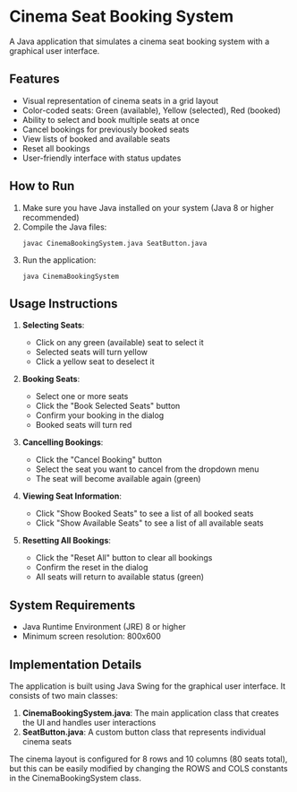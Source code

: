 # Cinema Seat Booking System

A Java application that simulates a cinema seat booking system with a graphical user interface.

## Features

- Visual representation of cinema seats in a grid layout
- Color-coded seats: Green (available), Yellow (selected), Red (booked)
- Ability to select and book multiple seats at once
- Cancel bookings for previously booked seats
- View lists of booked and available seats
- Reset all bookings
- User-friendly interface with status updates

## How to Run

1. Make sure you have Java installed on your system (Java 8 or higher recommended)
2. Compile the Java files:
   ```
   javac CinemaBookingSystem.java SeatButton.java
   ```
3. Run the application:
   ```
   java CinemaBookingSystem
   ```

## Usage Instructions

1. **Selecting Seats**:
   - Click on any green (available) seat to select it
   - Selected seats will turn yellow
   - Click a yellow seat to deselect it

2. **Booking Seats**:
   - Select one or more seats
   - Click the "Book Selected Seats" button
   - Confirm your booking in the dialog
   - Booked seats will turn red

3. **Cancelling Bookings**:
   - Click the "Cancel Booking" button
   - Select the seat you want to cancel from the dropdown menu
   - The seat will become available again (green)

4. **Viewing Seat Information**:
   - Click "Show Booked Seats" to see a list of all booked seats
   - Click "Show Available Seats" to see a list of all available seats

5. **Resetting All Bookings**:
   - Click the "Reset All" button to clear all bookings
   - Confirm the reset in the dialog
   - All seats will return to available status (green)

## System Requirements

- Java Runtime Environment (JRE) 8 or higher
- Minimum screen resolution: 800x600

## Implementation Details

The application is built using Java Swing for the graphical user interface. It consists of two main classes:

1. **CinemaBookingSystem.java**: The main application class that creates the UI and handles user interactions
2. **SeatButton.java**: A custom button class that represents individual cinema seats

The cinema layout is configured for 8 rows and 10 columns (80 seats total), but this can be easily modified by changing the ROWS and COLS constants in the CinemaBookingSystem class. 
